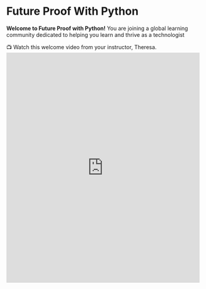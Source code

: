 # Future Proof With Python


**Welcome to Future Proof with Python!** You are joining a global learning community dedicated to helping you learn and thrive as a technologist

<aside>
  📺 Watch this welcome video from your instructor, Theresa.
</aside>

<div style="position: relative; height: 100%; width: 100%;">
  <iframe width="100%" height="600" src="https://www.loom.com/embed/e2165b698b2c48f4a0117b3972fab4fc?sid=b8f068ac-f84e-4514-a71b-6bad3120bceb" title="Try Kibo - Future Proof With Python Intro Video" frameborder="0" allow="accelerometer; autoplay; clipboard-write; encrypted-media; gyroscope; picture-in-picture; web-share" allowfullscreen></iframe>
</div>

<!--
<iframe width="100%" height="600" src="https://youtu.be/EBCXZTbOv74" title="Welcome to Future Proof with Python - Try Kibo" frameborder="0" allow=" accelerometer; autoplay; clipboard-write; encrypted-media; gyroscope; picture-in-picture" allowfullscreen></iframe>
    -->
## What you'll learn

This course provides a foundation in Python programming, one of the most versatile and useful programming languages. You will learn core programming concepts such as variables, functions, conditionals and loops.

The course culminates in a project where you'll create Python programs that are dynamic

## Course Overview

* Week 1: Working with data
* Week 2: Conditionals
* Week 3: Loops
* Week 4: Lists and loops
* Week 5: Review and Final Project

## How the course works

There are multiple ways you'll learn in this class:

* Read and engage with the materials on this site
* Attend live class and complete the activities in class
* Practice with exercises to try out the concepts
* Complete projects to demonstrate what you have learned

You are encouraged to seek out additional practice outside of the practice problems included in the course. You should also try building various programs so that you can explore the concepts in a variety of ways.

Now, you are ready to start onboarding. Tap _"Next Lesson"_ below

---

Copyright © 2024 Kibo, Inc. All Rights Reserved.
